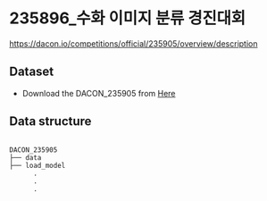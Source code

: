 # 235896_수화 이미지 분류 경진대회
https://dacon.io/competitions/official/235905/overview/description


## Dataset
* Download the DACON_235905 from [Here](https://drive.google.com/drive/folders/1wIB8zvZYpQE6Ij4yHDWCMOMPYz2G6WNH)

## Data structure
<pre><code>
DACON_235905
├── data
├── load_model
      .
      .
      .
</code></pre>
